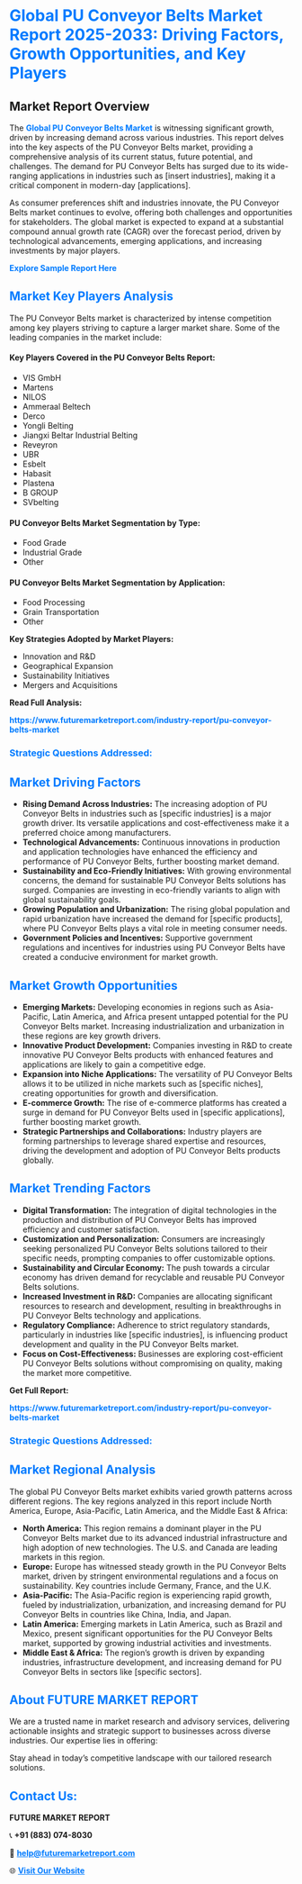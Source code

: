 <h1 style="color: #007BFF;">Global PU Conveyor Belts Market Report 2025-2033: Driving Factors, Growth Opportunities, and Key Players</h1>

<section id="overview">
<h2>Market Report Overview</h2>
<p>The <a href="https://www.futuremarketreport.com/industry-report/pu-conveyor-belts-market" style="color: #007BFF; text-decoration: none;"><strong>Global PU Conveyor Belts Market</strong></a> is witnessing significant growth, driven by increasing demand across various industries. This report delves into the key aspects of the PU Conveyor Belts market, providing a comprehensive analysis of its current status, future potential, and challenges. The demand for PU Conveyor Belts has surged due to its wide-ranging applications in industries such as [insert industries], making it a critical component in modern-day [applications].</p>
<p>As consumer preferences shift and industries innovate, the PU Conveyor Belts market continues to evolve, offering both challenges and opportunities for stakeholders. The global market is expected to expand at a substantial compound annual growth rate (CAGR) over the forecast period, driven by technological advancements, emerging applications, and increasing investments by major players.</p>
</section>

<section id="overview">
<p><a href="https://www.futuremarketreport.com/request-sample/reportId=92914" style="color: #007BFF; text-decoration: none;"><strong>Explore Sample Report Here</strong></a></p>
</section>

<section id="key-players">
<h2 style="color: #007BFF;">Market Key Players Analysis</h2>
<p>The PU Conveyor Belts market is characterized by intense competition among key players striving to capture a larger market share. Some of the leading companies in the market include:</p>
<h4>Key Players Covered in the PU Conveyor Belts Report:</h4>
<ul><li>VIS GmbH</li><li>Martens</li><li>NILOS</li><li>Ammeraal Beltech</li><li>Derco</li><li>Yongli Belting</li><li>Jiangxi Beltar Industrial Belting</li><li>Reveyron</li><li>UBR</li><li>Esbelt</li><li>Habasit</li><li>Plastena</li><li>B GROUP</li><li>SVbelting</li></ul>
<h4>PU Conveyor Belts Market Segmentation by Type:</h4>
<ul><li>Food Grade</li><li>Industrial Grade</li><li>Other</li></ul>

<h4>PU Conveyor Belts Market Segmentation by Application:</h4>
<ul><li>Food Processing</li><li>Grain Transportation</li><li>Other</li></ul>
<p><strong>Key Strategies Adopted by Market Players:</strong></p>
<ul>
<li>Innovation and R&D</li>
<li>Geographical Expansion</li>
<li>Sustainability Initiatives</li>
<li>Mergers and Acquisitions</li>
</ul>
</section>

<section>
<p><strong>Read Full Analysis: </strong></p><a href="https://www.futuremarketreport.com/industry-report/pu-conveyor-belts-market" style="color: #007BFF; text-decoration: none;"><strong>https://www.futuremarketreport.com/industry-report/pu-conveyor-belts-market</strong></a>
<h3 style="color: #007BFF;">Strategic Questions Addressed:</h3>
</section>

<section id="driving-factors">
<h2 style="color: #007BFF;">Market Driving Factors</h2>
<ul>
<li><strong>Rising Demand Across Industries:</strong> The increasing adoption of PU Conveyor Belts in industries such as [specific industries] is a major growth driver. Its versatile applications and cost-effectiveness make it a preferred choice among manufacturers.</li>
<li><strong>Technological Advancements:</strong> Continuous innovations in production and application technologies have enhanced the efficiency and performance of PU Conveyor Belts, further boosting market demand.</li>
<li><strong>Sustainability and Eco-Friendly Initiatives:</strong> With growing environmental concerns, the demand for sustainable PU Conveyor Belts solutions has surged. Companies are investing in eco-friendly variants to align with global sustainability goals.</li>
<li><strong>Growing Population and Urbanization:</strong> The rising global population and rapid urbanization have increased the demand for [specific products], where PU Conveyor Belts plays a vital role in meeting consumer needs.</li>
<li><strong>Government Policies and Incentives:</strong> Supportive government regulations and incentives for industries using PU Conveyor Belts have created a conducive environment for market growth.</li>
</ul>
</section>

<section id="growth-opportunities">
<h2 style="color: #007BFF;">Market Growth Opportunities</h2>
<ul>
<li><strong>Emerging Markets:</strong> Developing economies in regions such as Asia-Pacific, Latin America, and Africa present untapped potential for the PU Conveyor Belts market. Increasing industrialization and urbanization in these regions are key growth drivers.</li>
<li><strong>Innovative Product Development:</strong> Companies investing in R&D to create innovative PU Conveyor Belts products with enhanced features and applications are likely to gain a competitive edge.</li>
<li><strong>Expansion into Niche Applications:</strong> The versatility of PU Conveyor Belts allows it to be utilized in niche markets such as [specific niches], creating opportunities for growth and diversification.</li>
<li><strong>E-commerce Growth:</strong> The rise of e-commerce platforms has created a surge in demand for PU Conveyor Belts used in [specific applications], further boosting market growth.</li>
<li><strong>Strategic Partnerships and Collaborations:</strong> Industry players are forming partnerships to leverage shared expertise and resources, driving the development and adoption of PU Conveyor Belts products globally.</li>
</ul>
</section>

<section id="trending-factors">
<h2 style="color: #007BFF;">Market Trending Factors</h2>
<ul>
<li><strong>Digital Transformation:</strong> The integration of digital technologies in the production and distribution of PU Conveyor Belts has improved efficiency and customer satisfaction.</li>
<li><strong>Customization and Personalization:</strong> Consumers are increasingly seeking personalized PU Conveyor Belts solutions tailored to their specific needs, prompting companies to offer customizable options.</li>
<li><strong>Sustainability and Circular Economy:</strong> The push towards a circular economy has driven demand for recyclable and reusable PU Conveyor Belts solutions.</li>
<li><strong>Increased Investment in R&D:</strong> Companies are allocating significant resources to research and development, resulting in breakthroughs in PU Conveyor Belts technology and applications.</li>
<li><strong>Regulatory Compliance:</strong> Adherence to strict regulatory standards, particularly in industries like [specific industries], is influencing product development and quality in the PU Conveyor Belts market.</li>
<li><strong>Focus on Cost-Effectiveness:</strong> Businesses are exploring cost-efficient PU Conveyor Belts solutions without compromising on quality, making the market more competitive.</li>
</ul>
</section>

<section>
<p><strong>Get Full Report: </strong></p><a href="https://www.futuremarketreport.com/industry-report/pu-conveyor-belts-market" style="color: #007BFF; text-decoration: none;"><strong>https://www.futuremarketreport.com/industry-report/pu-conveyor-belts-market</strong></a>
<h3 style="color: #007BFF;">Strategic Questions Addressed:</h3>
</section>


<section id="regional-analysis">
<h2 style="color: #007BFF;">Market Regional Analysis</h2>
<p>The global PU Conveyor Belts market exhibits varied growth patterns across different regions. The key regions analyzed in this report include North America, Europe, Asia-Pacific, Latin America, and the Middle East & Africa:</p>
<ul>
<li><strong>North America:</strong> This region remains a dominant player in the PU Conveyor Belts market due to its advanced industrial infrastructure and high adoption of new technologies. The U.S. and Canada are leading markets in this region.</li>
<li><strong>Europe:</strong> Europe has witnessed steady growth in the PU Conveyor Belts market, driven by stringent environmental regulations and a focus on sustainability. Key countries include Germany, France, and the U.K.</li>
<li><strong>Asia-Pacific:</strong> The Asia-Pacific region is experiencing rapid growth, fueled by industrialization, urbanization, and increasing demand for PU Conveyor Belts in countries like China, India, and Japan.</li>
<li><strong>Latin America:</strong> Emerging markets in Latin America, such as Brazil and Mexico, present significant opportunities for the PU Conveyor Belts market, supported by growing industrial activities and investments.</li>
<li><strong>Middle East & Africa:</strong> The region’s growth is driven by expanding industries, infrastructure development, and increasing demand for PU Conveyor Belts in sectors like [specific sectors].</li>
</ul>
</section>

<footer>
<h2 style="color: #007BFF;">About FUTURE MARKET REPORT</h2>
<p>We are a trusted name in market research and advisory services, delivering actionable insights and strategic support to businesses across diverse industries. Our expertise lies in offering:</p>

<p>Stay ahead in today’s competitive landscape with our tailored research solutions.</p>

<h2 style="color: #007BFF;">Contact Us:</h2>
<p><strong>FUTURE MARKET REPORT</strong></p>
<p>📞 <strong>+91 (883) 074-8030</strong></p>
<p>📧 <strong><a href="mailto:help@futuremarketreport.com" style="color: #007BFF;">help@futuremarketreport.com</a></strong></p>
<p>🌐 <strong><a href="https://www.futuremarketreport.com/" style="color: #007BFF;">Visit Our Website</a></strong></p>
</footer>